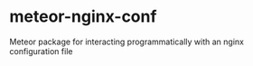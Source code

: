 # meteor-nginx-conf
Meteor package for interacting programmatically with an nginx configuration file
